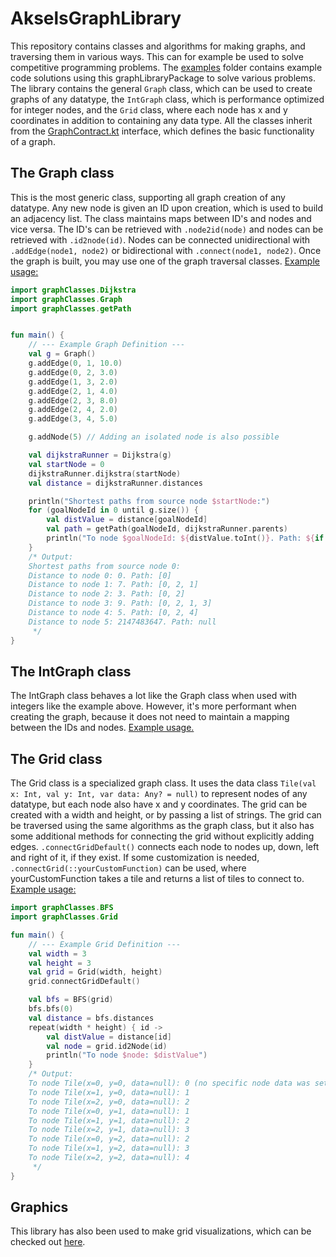 # AkselsGraphLibrary

This repository contains classes and algorithms for making graphs, and traversing them in various ways.
This can for example be used to solve competitive programming problems.
The [examples](src/main/kotlin/examples) folder contains example code solutions using this graphLibraryPackage to solve
various problems.
The library contains the general `Graph` class, which can be used to create graphs of any datatype,
the `IntGraph` class, which is performance optimized for integer nodes,
and the `Grid` class, where each node has x and y coordinates in addition to containing any data type.
All the classes inherit from the [GraphContract.kt](src%2Fmain%2Fkotlin%2FgraphClasses%2FGraphContract.kt) interface,
which defines the basic functionality of a graph.

## The Graph class

This is the most generic class, supporting all graph creation of any datatype. Any new node is given an ID upon
creation,
which is used to build an adjacency list. The class maintains maps between ID's and nodes and vice versa.
The ID's can be retrieved with `.node2id(node)` and nodes can be retrieved with `.id2node(id)`.
Nodes can be connected unidirectional with `.addEdge(node1, node2)` or bidirectional with `.connect(node1, node2)`.
Once the graph is built, you may use one of the graph traversal classes.
[Example usage:](src/main/kotlin/examples/GraphExample.kt)

```kotlin
import graphClasses.Dijkstra
import graphClasses.Graph
import graphClasses.getPath


fun main() {
    // --- Example Graph Definition ---
    val g = Graph()
    g.addEdge(0, 1, 10.0)
    g.addEdge(0, 2, 3.0)
    g.addEdge(1, 3, 2.0)
    g.addEdge(2, 1, 4.0)
    g.addEdge(2, 3, 8.0)
    g.addEdge(2, 4, 2.0)
    g.addEdge(3, 4, 5.0)

    g.addNode(5) // Adding an isolated node is also possible

    val dijkstraRunner = Dijkstra(g)
    val startNode = 0
    dijkstraRunner.dijkstra(startNode)
    val distance = dijkstraRunner.distances

    println("Shortest paths from source node $startNode:")
    for (goalNodeId in 0 until g.size()) {
        val distValue = distance[goalNodeId]
        val path = getPath(goalNodeId, dijkstraRunner.parents)
        println("To node $goalNodeId: ${distValue.toInt()}. Path: ${if (distValue < Int.MAX_VALUE) path else null}")
    }
    /* Output:
    Shortest paths from source node 0:
    Distance to node 0: 0. Path: [0]
    Distance to node 1: 7. Path: [0, 2, 1]
    Distance to node 2: 3. Path: [0, 2]
    Distance to node 3: 9. Path: [0, 2, 1, 3]
    Distance to node 4: 5. Path: [0, 2, 4]
    Distance to node 5: 2147483647. Path: null
     */
}
```

## The IntGraph class

The IntGraph class behaves a lot like the Graph class when used with integers like the example above. However,
it's more performant when creating the graph, because it does not need to maintain a mapping between the IDs and nodes.
[Example usage.](src/main/kotlin/examples/GraphExample.kt)

## The Grid class

The Grid class is a specialized graph class. It uses the data
class ```Tile(val x: Int, val y: Int, var data: Any? = null)```
to represent nodes of any datatype, but each node also have x and y coordinates.
The grid can be created with a width and height, or by passing a list of strings.
The grid can be traversed using the same algorithms as the graph class,
but it also has some additional methods for connecting the grid without explicitly adding
edges. `.connectGridDefault()` connects each node to nodes up, down, left and right of it, if they exist.
If some customization is needed, `.connectGrid(::yourCustomFunction)` can be used,
where yourCustomFunction takes a tile and returns a list of tiles to connect
to. [Example usage:](src/main/kotlin/examples/GridExample.kt)

```kotlin
import graphClasses.BFS
import graphClasses.Grid

fun main() {
    // --- Example Grid Definition ---
    val width = 3
    val height = 3
    val grid = Grid(width, height)
    grid.connectGridDefault()

    val bfs = BFS(grid)
    bfs.bfs(0)
    val distance = bfs.distances
    repeat(width * height) { id ->
        val distValue = distance[id]
        val node = grid.id2Node(id)
        println("To node $node: $distValue")
    }
    /* Output:
    To node Tile(x=0, y=0, data=null): 0 (no specific node data was set)
    To node Tile(x=1, y=0, data=null): 1
    To node Tile(x=2, y=0, data=null): 2
    To node Tile(x=0, y=1, data=null): 1
    To node Tile(x=1, y=1, data=null): 2
    To node Tile(x=2, y=1, data=null): 3
    To node Tile(x=0, y=2, data=null): 2
    To node Tile(x=1, y=2, data=null): 3
    To node Tile(x=2, y=2, data=null): 4
     */
}
```

## Graphics

This library has also been used to make grid visualizations, which can be checked
out [here](https://github.com/Norskeaksel/GridGraphics/).